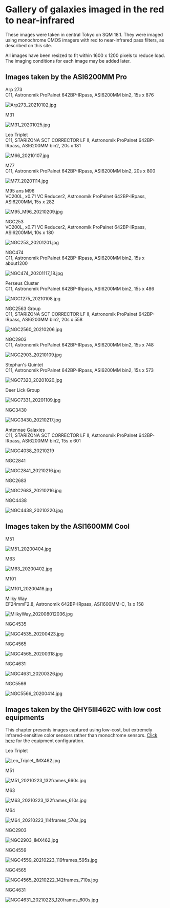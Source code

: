# Gallery of galaxies imaged in the red to near-infrared

These images were taken in central Tokyo on SQM 18.1. They were imaged using monochrome CMOS imagers with red to near-infrared pass filters, as described on this site.

All images have been resized to fit within 1600 x 1200 pixels to reduce load. The imaging conditions for each image may be added later.

## Images taken by the ASI6200MM Pro
Arp 273
<br>C11, Astronomik ProPalnet 642BP-IRpass, ASI6200MM bin2, 15s x 876

![Arp273_20210102.jpg](pictures/asi6200mm/Arp273_20210102.jpg)

M31

![M31_20201025.jpg](pictures/asi6200mm/M31_20201025.jpg)

Leo Triplet
<br>C11, STARIZONA SCT CORRECTOR LF II, Astronomik ProPalnet 642BP-IRpass, ASI6200MM bin2, 20s x 181

![M66_20210107.jpg](pictures/asi6200mm/M66_20210107.jpg)

M77
<br>C11, Astronomik ProPalnet 642BP-IRpass, ASI6200MM bin2, 20s x 800

![M77_20201114.jpg](pictures/asi6200mm/M77_20201114.jpg)

M95 ans M96
<br>VC200L, x0.71 VC Reducer2, Astronomik ProPalnet 642BP-IRpass, ASI6200MM, 15s x 282

![M95_M96_20210209.jpg](pictures/asi6200mm/M95_M96_20210209.jpg)

NGC253
<br>VC200L, x0.71 VC Reducer2, Astronomik ProPalnet 642BP-IRpass, ASI6200MM, 10s x 180

![NGC253_20201201.jpg](pictures/asi6200mm/NGC253_20201201.jpg)

NGC474
<br>C11, Astronomik ProPalnet 642BP-IRpass, ASI6200MM bin2, 15s x about1200

![NGC474_20201117_18.jpg](pictures/asi6200mm/NGC474_20201117_18.jpg)

Perseus Cluster
<br>C11, Astronomik ProPalnet 642BP-IRpass, ASI6200MM bin2, 15s x 486

![NGC1275_20210108.jpg](pictures/asi6200mm/NGC1275_20210108.jpg)

NGC2563 Group
<br>C11, STARIZONA SCT CORRECTOR LF II, Astronomik ProPalnet 642BP-IRpass, ASI6200MM bin2, 20s x 558

![NGC2560_20210206.jpg](pictures/asi6200mm/NGC2560_20210206.jpg)

NGC2903
<br>C11, Astronomik ProPalnet 642BP-IRpass, ASI6200MM bin2, 15s x 748

![NGC2903_20210109.jpg](pictures/asi6200mm/NGC2903_20210109.jpg)

Stephan's Quintet
<br>C11, Astronomik ProPalnet 642BP-IRpass, ASI6200MM bin2, 15s x 573

![NGC7320_20201020.jpg](pictures/asi6200mm/NGC7320_20201020.jpg)

Deer Lick Group

![NGC7331_20201109.jpg](pictures/asi6200mm/NGC7331_20201109.jpg)

NGC3430

![NGC3430_20210217.jpg](pictures/asi6200mm/NGC3430_20210217.jpg)

Antennae Galaxies
<br>C11, STARIZONA SCT CORRECTOR LF II, Astronomik ProPalnet 642BP-IRpass, ASI6200MM bin2, 15s x 601

![NGC4038_20210219](pictures/asi6200mm/NGC4038_20210219.jpg)

NGC2841

![NGC2841_20210216.jpg](pictures/asi6200mm/NGC2841_20210216.jpg)

NGC2683

![NGC2683_20210216.jpg](pictures/asi6200mm/NGC2683_20210216.jpg)

NGC4438

![NGC4438_20210220.jpg](pictures/asi6200mm/NGC4438_20210220.jpg)



## Images taken by the ASI1600MM Cool

M51

![M51_20200404.jpg](pictures/asi1600mm/M51_20200404.jpg)

M63

![M63_20200402.jpg](pictures/asi1600mm/M63_20200402.jpg)

M101

![M101_20200418.jpg](pictures/asi1600mm/M101_20200418.jpg)

Milky Way
<br>EF24mmF2.8, Astronomik 642BP-IRpass, ASI1600MM-C, 1s x 158

![MilkyWay_202008012036.jpg](pictures/asi1600mm/MilkyWay_202008012036.jpg)

<!--
Antennae Galaxies

![NGC4038_20200316.jpg](pictures/asi1600mm/NGC4038_20200316.jpg)
-->

NGC4535

![NGC4535_20200423.jpg](pictures/asi1600mm/NGC4535_20200423.jpg)

NGC4565

![NGC4565_20200318.jpg](pictures/asi1600mm/NGC4565_20200318.jpg)

NGC4631

![NGC4631_20200326.jpg](pictures/asi1600mm/NGC4631_20200326.jpg)

NGC5566

![NGC5566_20200414.jpg](pictures/asi1600mm/NGC5566_20200414.jpg)

## Images taken by the QHY5III462C with low cost equipments
This chapter presents images captured using low-cost, but extremely infrared-sensitive color sensors rather than monochrome sensors. [Click here](IMX462_QHT5III462C_NIRgalaxyImaging.md) for the equipment configuration.

Leo Triplet

![Leo_Triplet_IMX462.jpg](pictures/qhy5iii462c/Leo_Triplet_IMX462.jpg)

M51

![M51_20210223_132frames_660s.jpg](pictures/qhy5iii462c/M51_20210223_132frames_660s.jpg)

M63

![M63_20210223_122frames_610s.jpg](pictures/qhy5iii462c/M63_20210223_122frames_610s.jpg)

M64

![M64_20210223_114frames_570s.jpg](pictures/qhy5iii462c/M64_20210223_114frames_570s.jpg)

NGC2903

![NGC2903_IMX462.jpg](pictures/qhy5iii462c/NGC2903_IMX462.jpg)

NGC4559

![NGC4559_20210223_119frames_595s.jpg](pictures/qhy5iii462c/NGC4559_20210223_119frames_595s.jpg)

NGC4565

![NGC4565_20210222_142frames_710s.jpg](pictures/qhy5iii462c/NGC4565_20210222_142frames_710s.jpg)

NGC4631

![NGC4631_20210223_120frames_600s.jpg](pictures/qhy5iii462c/NGC4631_20210223_120frames_600s.jpg)

